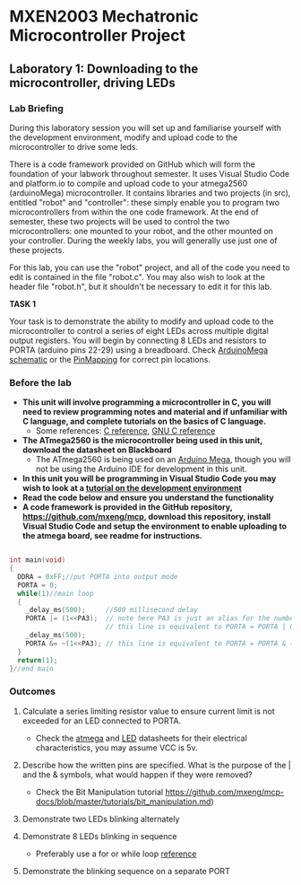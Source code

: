 # MXEN2003 Mechatronic Microcontroller Project

## Laboratory 1:  Downloading to the microcontroller, driving LEDs


### Lab Briefing

During this laboratory session you will set up and familiarise yourself with the development environment, modify and upload code to the microcontroller to drive some leds.

There is a code framework provided on GitHub which will form the foundation of your labwork throughout semester. It uses Visual Studio Code and platform.io to compile and upload code to your atmega2560 (arduinoMega) microcontroller. It contains libraries and two projects (in src), entitled "robot" and "controller": these simply enable you to program two microcontrollers from within the one code framework. At the end of semester, these two projects will be used to control the two microcontrollers: one mounted to your robot, and the other mounted on your controller. During the weekly labs, you will generally use just one of these projects.

For this lab, you can use the "robot" project, and all of the code you need to edit is contained in the file "robot.c". You may also wish to look at the header file "robot.h", but it shouldn't be necessary to edit it for this lab.

**TASK 1**

Your task is to demonstrate the ability to modify and upload code to the microcontroller to control a series of eight LEDs across multiple digital output registers. You will begin by connecting 8 LEDs and resistors to PORTA (arduino pins 22-29) using a breadboard. Check [ArduinoMega schematic](https://www.arduino.cc/en/uploads/Main/arduino-mega2560-schematic.pdf) or the [PinMapping](https://docs.arduino.cc/resources/pinouts/A000067-full-pinout.pdf) for correct pin locations.

### Before the lab

 - **This unit will involve programming a microcontroller in C, you will need to review programming notes and material and if unfamiliar with C language, and complete tutorials on the basics of C language.**
   - Some references: [C reference](http://en.cppreference.com/w/c), [GNU C reference](http://www.gnu.org/software/gnu-c-manual/gnu-c-manual.html)
 - **The ATmega2560 is the microcontroller being used in this unit, download the datasheet on Blackboard**
   - The ATmega2560 is being used on an [Arduino Mega](http://arduino.cc/en/Main/ArduinoBoardMega), though you will not be using the Arduino IDE for development in this unit.
 - **In this unit you will be programming in Visual Studio Code you may wish to look at a [tutorial on the development environment](https://code.visualstudio.com/docs/introvideos/basics)**
 - **Read the code below and ensure you understand the functionality**
 - **A code framework is provided in the GitHub repository, https://github.com/mxeng/mcp, download this repository, install Visual Studio Code and setup the environment to enable uploading to the atmega board, see readme for instructions.**

```c

int main(void)
{
  DDRA = 0xFF;//put PORTA into output mode
  PORTA = 0; 
  while(1)//main loop
  {
    _delay_ms(500);     //500 millisecond delay
    PORTA |= (1<<PA3);  // note here PA3 is just an alias for the number 3
                        // this line is equivalent to PORTA = PORTA | 0b00001000   which writes a HIGH to pin 3 of PORTA
    _delay_ms(500); 
    PORTA &= ~(1<<PA3); // this line is equivalent to PORTA = PORTA & (0b11110111)  which writes a HIGH to pin 3 of PORTA
  }
  return(1);
}//end main 
```

### Outcomes

1.  Calculate a series limiting resistor value to ensure current limit is not exceeded for an LED connected to PORTA.
    - Check the [atmega](http://www.atmel.com/Images/Atmel-2549-8-bit-AVR-Microcontroller-ATmega640-1280-1281-2560-2561_datasheet.pdf) and [LED](https://www.farnell.com/datasheets/1498852.pdf) datasheets for their electrical characteristics, you may assume VCC is 5v.
    
2.  Describe how the written pins are specified. What is the purpose of the | and the & symbols, what would happen if they were removed? 
    - Check the Bit Manipulation tutorial https://github.com/mxeng/mcp-docs/blob/master/tutorials/bit_manipulation.md)
    
3.  Demonstrate two LEDs blinking alternately

4.  Demonstrate 8 LEDs blinking in sequence
    - Preferably use a for or while loop [reference](https://en.cppreference.com/w/c/language/for)
  
5.  Demonstrate the blinking sequence on a separate PORT
   

